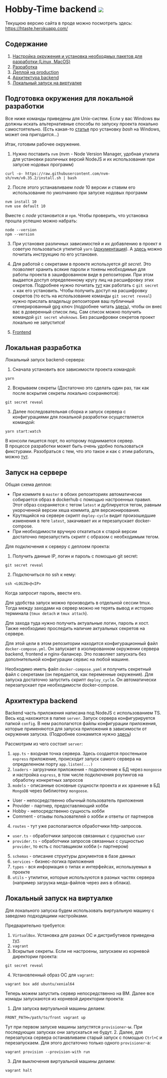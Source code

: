 # Hobby-Time backend ![](https://github.com/HobbyTaste/backend/workflows/tests/badge.svg)
Текущюю версию сайта в проде можно посмотреть здесь: https://htaste.herokuapp.com/

## Содержание
1. [Настройка окружения и установка необходмых пакетов для разработки (Linux, MacOS)](#settings-env)
2. [Разработка](#dev-rules)
3. [Деплой на production](#deploy)
4. [Архитектура backend](#backend)
5. [Локальный запуск на виртуалке](#vagrant)

<a name="settings-env"></a>

## Подготовка окружения для локальной разработки
Все ниже команды приведены для Unix-систем. Если у вас Windows вы должны искать альтернативные способы по запуску проекта локально самостоятельно. (Есть какая-то [статья](https://losst.ru/ustanovka-bash-v-windows-10) про установку _bash_ на Windows, может она пригодится...)


Итак, готовим рабочее окружение. 
1. Нужно поставить `nvm` (nvm - Node Version Manager, удобная утилита для установки различных версий NodeJS и их использования при запуске нодовых программ)
```
curl -o- https://raw.githubusercontent.com/nvm-sh/nvm/v0.35.2/install.sh | bash
```
2. После этого устанавливаем _node_ 10 версии и ставим его использование по умолчанию при запуске нодовых программ
```
nvm install 10
nvm use default 10
```
Вместе c _node_ установится и `npm`. Чтобы проверить, что установка прошла успешно можно набрать:
```
node --version
npm --version
```
  
3. При установке различных зависимостей и их добавлению в проект я советую пользоваться утилитой `yarn` ([документация](https://yarnpkg.com/)). А [здесь](https://classic.yarnpkg.com/en/docs/install#debian-stable) можно почитать инструкцию по его установке.

4. Для работой с секретами в проекте используется _git secret_. Это позволяет хранить всякие пароли и токены необходимые для работы проекта в зашифрованном виде в репозитории. При этом выдается доступ определенному кругу лиц на расшифровку этих секретов. Подробнее нужно почитать [тут](https://git-secret.io/) как работать с `git secret` + как его установить. Чтобы получить доступ на расшифровку секретов (то есть на использование команды `git secret reveal`) нужно прислать владельцу репозитория ваш публичный сгенерированный gpg ключ (подробнее читать [здесь](https://help.github.com/en/github/authenticating-to-github/generating-a-new-gpg-key)), чтобы он внес вас в доверенный список лиц. Сам список можно получить командой `git secret whoknows`. Без расшифровки секретов проект локально не запустится!
2. [Frontend](#frontend)


<a name="dev-rules"></a>

## Локальная разработка
Локальный запуск backend-сервера:
1. Сначала установить все зависимости проекта командой:
```shell script
yarn 
```
2. Вскрываем секреты (Достаточно это сделать один раз, так как после вскрытия секреты локально сохраняются):
```
git secret reveal
```
3. Далее последовательная сборка и запуск сервера с конфигурациями для локальной разработки осуществляется командой:
```shell script
yarn start:watch
```
В консоли пишется порт, по которому поднимается сервер.\
В процессе разработки может быть очень удобно пользоваться фикстурами. Разобраться с тем, что это такое и как c этим работать, можно [тут](server/fixtures/README.md).

<a name="deploy"></a>
## Запуск на сервере
Общая схема деплоя:
* При коммите в `master` в обоих репозиториях автоматически собирается образ в dockerhub с помощью настроенных правил. Этот образ сохраняется с тегом `latest` и дублируется тегом, равным укороченной версии хеша коммита, для версионирования.
* Крутящийся на сервере скрипт `deploy-cycle` видит произошедшие изменения в теге `latest`, закачивает их и перезапускает docker-compose.
* При необходимости вручную откатиться к старой версии достаточно перезапустить скрипт с образом с необходимым тегом.

Для подключения к серверу с деплоем проекта:
1. Получить данные IP, логин и пароль с помощью git secret:
``` shell script
git secret reveal
```
2. Подключиться по ssh к нему:
``` shell script
ssh <LOGIN>@<IP>
```
  Когда запросит пароль, ввести его.

Для удобства запуск можно производить в отдельной сессии tmux. Тогда между заходами на сервер можно не терять вывод и историю терминала (`tmux detach` и `tmux attach`).

Для захода туда нужно получить актуальные логин, пароль и хост. Также необходимо проследить наличие актуальных секретов на сервере.

Для этой цели в этом репозитории находится конфигурационный файл `docker-compose.yml`. Он запускает в изолированном окружении сервера backend, frontend и nginx-балансер. Это позволяет запускать без дополнительной конфигурации сервис на любой машине.

Необходимо иметь файл `docker-compose.yaml` и получить секретный файл с секретами (он передается, как переменные окружения). Для запуска достаточно запустить скрипт `deploy_cycle`. Он автоматически перезапускает при необходимости docker-compose.

<a name="backend"></a>

## Архитектура backend
Backend часть приложения написана под NodeJS с использованием TS. Весь код нахожится в папке `server`. Запуск сервера конфигурируется папкой `config`. В нем располагются файлы конфигурации приложения, которые применяются для запуска приложения в зависимости от окружения запуска. (Подробнее ознкамится нужно [здесь](https://www.npmjs.com/package/config))

Рассмотрим из чего состоит `server`:
1. `app.ts` - входная точка сервера. Здесь создается простенькое `express` приложение, происходит запуск самого сервера на определенном порту `app.listen(...)`
2. `loaders` - загрузчики приложения - подключение к БД через `mongoose` и настройка `express`, в том числе подключения роутингов на обработку конкретных запросов
3. `models` - описанные основные сущности проекта и их хранение в БД `MongoDB` через библиотеку `mongoose`.
- User - непосредственно обычный пользователь приложения
- Provider - партнер, предоставляющий хобби
- Hobby - непосредственно сущность хобби
- Comment - отзывы пользователей о хобби и ответы от партнеров
4. `routes` - тут уже располагаются обработчики http-запросов.
- `user.ts` - обработчики запросов связанных с сущностью `user`
- `provider.ts` - обработчики запросов связанных с сущностью `provider`, то есть с поставщиком хобби (= партнером)
5. `schemas` - описание структуры документов в базе данных
6. `services` - бизнес-логика приложения
7. `types` - вся информация о типах и интерфейсах, используемых в проекте
8. `utils` - утилитки, которые используются в разных частях сервера (например загрузка меда-файлов через aws в облака).


<a name="vagrant"></a>

## Локальный запуск на виртуалке
Для локального запуска будем использовать виртуальную машину с заведомо подходящими настройками.

Предварительно требуется:
1. `VirtualBox`. Установка для разных ОС и дистрибутивов приведена [тут](https://www.virtualbox.org/wiki/Downloads).
2. `vagrant`
3. Вскрытые секреты. Если не настроены, запускаем из корневой директории проекта:
```shell script
git secret reveal
```
4. Установленный образ ОС для `vagrant`:
```shell script
vagrant box add ubuntu/xenial64
```

Теперь можем запустить сервер непосредственно на ВМ. Далее все комады запускаются из корневой директории проекта:
1. Для запуска виртуальной машины делаем:
```shell script
FRONT_PATH=/path/to/front vagrant up
```
Тут при первом запуске машины запустятся `provisioner`-ы. При последующих запусках они запускаться не будут.
2. Далее, для перезапуска сервера останавливаем старый запуск с помощью `Ctrl+C` и перезапускаем. Для этого достаточно только одного `provisioner`-а:
```shell script
vagrant provision --provision-with run
```
3. Для выключения виртуальной машины делаем:
``` shell script
vagrant halt
```
